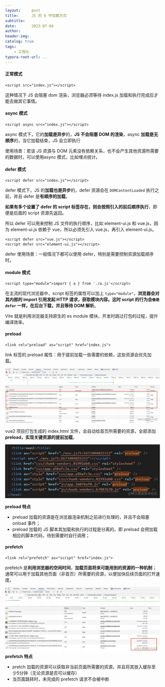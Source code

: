 ```yaml
---
layout:     post
title:      JS 的 6 中加载方式
subtitle:  
date:       2023-07-04
author:     
header-img: 
catalog: true
tags:
    - 工程化
typora-root-url: ..
---
```


#### 正常模式

```
<script src="index.js"></script>
```

这种情况下 JS 会阻塞 dom 渲染，浏览器必须等待 index.js 加载和执行完成后才能去做其它事情。

#### async 模式

```
<script async src="index.js"></script>
```

async 模式下，它的**加载是异步**的，**JS 不会阻塞 DOM 的渲染**，async **加载是无顺序**的，当它加载结束，JS 会立即执行

使用场景：若该 JS 资源与 DOM 元素没有依赖关系，也不会产生其他资源所需要的数据时，可以使用async 模式，比如埋点统计。

#### defer 模式

```
<script defer src="index.js"></script>
```

defer 模式下，JS 的**加载也是异步**的，defer 资源会在 `DOMContentLoaded` 执行之前，并且 defer 是**有顺序的加载**。

**如果有多个设置了 defer 的 script 标签存在，则会按照引入的前后顺序执行**，即便是后面的 script 资源先返回。

所以 defer 可以用来控制  JS 文件的执行顺序，比如 element-ui.js 和 vue.js，因为 element-ui.js 依赖于 vue，所以必须先引入 vue.js，再引入 element-ui.js。

```
<script defer src="vue.js"></script>
<script defer src="element-ui.js"></script>
```

defer 使用场景：一般情况下都可以使用 defer，特别是需要控制资源加载顺序时。

#### module 模式

```
<script type="module">import { a } from './a.js'</script>
```

在主流的现代浏览器中，script 标签的属性可以加上 `type="module"`，**浏览器会对其内部的 import 引用发起 HTTP 请求，获取模块内容。**这时 script 的行为会`像是 defer` 一样，在**后台下载，并且等待 DOM 解析**。

Vite 就是利用浏览器支持原生的 es module 模块，开发时跳过打包的过程，提升编译效率。

#### preload

```
<link rel="preload" as="script" href="index.js">
```

link 标签的 preload 属性：用于提前加载一些需要的依赖，这些资源会优先加载。

![image-20230704103339743](/../img/postImage/image-20230704103339743.png)

vue2 项目打包生成的 index.html 文件，会自动给首页所需要的资源，全部添加 **preload，实现关键资源的提前加载**。

![image-20230704103404195](/../img/postImage/image-20230704103404195.png)

**preload 特点**

- preload 加载的资源是在浏览器渲染机制之前进行处理的，并且不会阻塞 onload 事件；
- preload 加载的 JS 脚本其加载和执行的过程是分离的，即 preload 会预加载相应的脚本代码，待到需要时自行调用；

#### prefetch

```
<link rel="prefetch" as="script" href="index.js">
```

prefetch 是**利用浏览器的空闲时间**，**加载页面将来可能用到的资源的一种机制**；通常可以用于加载其他页面（非首页）所需要的资源，以便加快后续页面的打开速度。

![image-20230704103623694](/../img/postImage/image-20230704103623694.png)
**prefetch 特点**

- pretch 加载的资源可以获取非当前页面所需要的资源，并且将其放入缓存至少5分钟（无论资源是否可以缓存）
- 当页面跳转时，未完成的 prefetch 请求不会被中断
